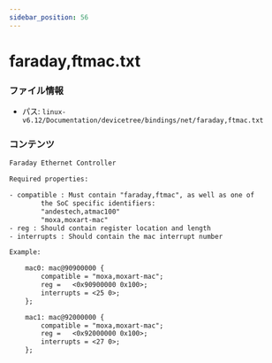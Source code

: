 ```yaml
---
sidebar_position: 56
---
```

# faraday,ftmac.txt

### ファイル情報

- パス: `linux-v6.12/Documentation/devicetree/bindings/net/faraday,ftmac.txt`

### コンテンツ

```txt
Faraday Ethernet Controller

Required properties:

- compatible : Must contain "faraday,ftmac", as well as one of
		the SoC specific identifiers:
		"andestech,atmac100"
		"moxa,moxart-mac"
- reg : Should contain register location and length
- interrupts : Should contain the mac interrupt number

Example:

	mac0: mac@90900000 {
		compatible = "moxa,moxart-mac";
		reg =	<0x90900000 0x100>;
		interrupts = <25 0>;
	};

	mac1: mac@92000000 {
		compatible = "moxa,moxart-mac";
		reg =	<0x92000000 0x100>;
		interrupts = <27 0>;
	};

```
